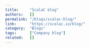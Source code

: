 ```yaml
---
title:     "ScalaC blog"
authors:   []
permalink: "/blogs/scalac-blog/"
link:      "https://scalac.io/blog/"
category:  "Blogs"
tags:      ["Company blog"]
related:   []
---
```

